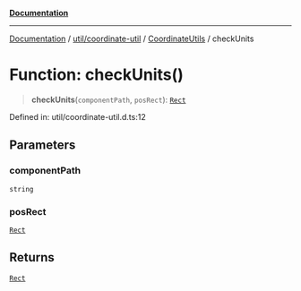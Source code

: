 [**Documentation**](../../../../../index.md)

***

[Documentation](../../../../../index.md) / [util/coordinate-util](../../../index.md) / [CoordinateUtils](../index.md) / checkUnits

# Function: checkUnits()

> **checkUnits**(`componentPath`, `posRect`): [`Rect`](../../../../../perspective-client/type-aliases/Rect.md)

Defined in: util/coordinate-util.d.ts:12

## Parameters

### componentPath

`string`

### posRect

[`Rect`](../../../../../perspective-client/type-aliases/Rect.md)

## Returns

[`Rect`](../../../../../perspective-client/type-aliases/Rect.md)
